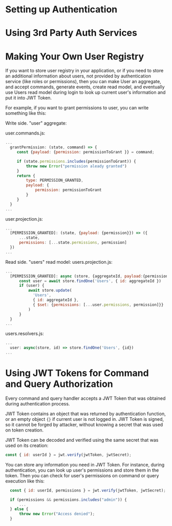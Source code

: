 # Setting up Authentication

# Using 3rd Party Auth Services

# Making Your Own User Registry

If you want to store user registry in your application, or if you need to store an additional information about users, not provided by authentication service (like roles or permissions), then you can make User an aggregate, and accept commands, generate events, create read model, and eventually use Users read model during login to look up current user's information and put it into JWT Token.

For example, if you want to grant permissions to user, you can write something like this:

Write side. "user" aggregate:

user.commands.js:

```js
...
  grantPermission: (state, command) => {
     const {payload: {permission: permissionToGrant }} = command;

     if (state.permissions.includes(permissionToGrant)) {
         throw new Error("permission aleady granted")
     }
     return {
         type: PERMISSION_GRANTED,
         payload: {
             permission: permissionToGrant
         }
     }
  }
...
```

user.projection.js:

```js
...
  [PERMISSION_GRANTED]: (state, {payload: {permission}}) => ({
      ...state,
      permissions: [...state.permissions, permission]
  })
...
```

Read side. "users" read model:
users.projection.js:

```js
...
  [PERMISSION_GRANTED]: async (store, {aggregateId, payload:{permission}}) => {
      const user = await store.findOne('Users', { id: aggregateId })
      if (user) {
          await store.update(
            'Users',
            { id: aggregateId },
            { $set: {permissions: [...user.permissions, permission]}}
          )
      }
  }
...
```

users.resolvers.js:

```js
...
  user: async(store, id) => store.findOne('Users', {id})
...
```

# Using JWT Tokens for Command and Query Authorization

Every command and query handler accepts a JWT Token that was obtained during authentication process.

JWT Token contains an object that was returned by authentication function, or an empty object `{}` if current user is not logged in.
JWT Token is signed, so it cannot be forged by attacker, without knowing a secret that was used on token creation.

JWT Token can be decoded and verified using the same secret that was used on its creation:

```js
const { id: userId } = jwt.verify(jwtToken, jwtSecret);
```

You can store any information you need in JWT Token. For instance, during authentication, you can look up
user's permissions and store them in the token. Then you can check for user's permissions on command or query execution like this:

```js
  const { id: userId, permissions } = jwt.verify(jwtToken, jwtSecret);

  if (permissions && permissions.includes("admin")) {
      ...
  } else {
      throw new Error("Access denied");
  }
```
